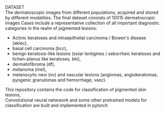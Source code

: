 DATASET<br>
The dermatoscopic images from different populations, acquired and stored by different modalities.
The final dataset consists of 10015 dermatoscopic images
Cases include a representative collection of all important diagnostic categories in the realm of pigmented lesions: 
<ul>
    <li>Actinic keratoses and intraepithelial carcinoma / Bowen's disease (akiec),</li>
    <li>basal cell carcinoma (bcc),</li>
    <li>benign keratosis-like lesions (solar lentigines / seborrheic keratoses and lichen-planus like keratoses, bkl), </li>
    <li>dermatofibroma (df), </li>
    <li>melanoma (mel),</li>
    <li>melanocytic nevi (nv) and vascular lesions (angiomas, angiokeratomas, pyogenic granulomas and hemorrhage, vasc).</li>
</ul>

This repository contains the code for classification of pigmented skin lesions,<br>
Convolutional neural netwwork and some other pretrained models for classification are built and implemented in pytorch
